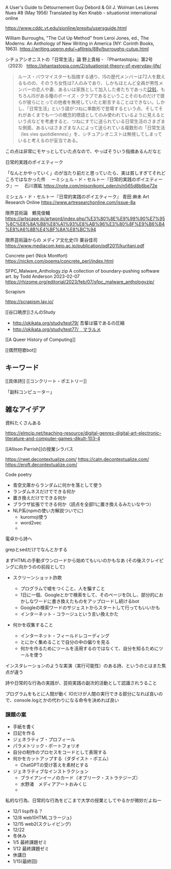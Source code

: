 

A User's Guide to Détournement Guy Debord & Gil J. Wolman Les Lèvres Nues #8 (May 1956) Translated by Ken Knabb - situationist international online

https://www.cddc.vt.edu/sionline/presitu/usersguide.html

William Burroughs, "The Cut Up Method" from Leroi Jones, ed., The Moderns: An Anthology of New Writing in America (NY: Corinth Books, 1963).
https://writing.upenn.edu/~afilreis/88v/burroughs-cutup.html

シチュアシオニストの「日常生活」論 野上貴裕 - 『Phantastopia』第2号（2023）
https://phantastopia.com/2/situationist-theory-of-everyday-life/

> ルース・バウマイスターも指摘する通り、ISの歴代メンバーは72人を数えるものの、そのうち女性は7人のみであり、しかもほとんど全員が男性メンバーの恋人や妻、あるいは家族として加入した者たちであった[[29]](https://phantastopia.com/2/situationist-theory-of-everyday-life/#note-29)。もちろんISがある種のボーイズ・クラブであるということそのものだけで彼らが彼らにとっての他者を無視していたと断言することはできない。しかし、「日常生活」という語がつねに単数形で登場するという点、そしてそれがあくまでも一つの概念的標語としてのみ使われているように見えるという点などを考慮すると、つねにすでに送られている日常生活のさまざまな側面、あるいはさまざまな人によって送られている複数形の「日常生活（les vies quotidiennes）」を、シチュアシオニストは無視してしまっていると考えるのが妥当である。

この点は非常にモヤっとしていた点なので、やっぱそういう指摘あるんだなと

日常的実践のポイエティーク

「なんとかやっていく」のが当たり前だと思っていたら、実は貧しすぎてそれどころではなかった件 　ーミシェル・ド・セルトー『日常的実践のポイエティーク』ー 　石川嵩紘
https://note.com/misonikomi_oden/n/n565d8b6be72e

ミシェル・ド・セルトー『日常的実践のポイエティーク』 青田 麻未 Art Research Online
https://www.artresearchonline.com/issue-8a

限界芸術論　鶴見俊輔
https://artscape.jp/artword/index.php/%E3%80%8E%E9%99%90%E7%95%8C%E8%8A%B8%E8%A1%93%E8%AB%96%E3%80%8F%E9%B6%B4%E8%A6%8B%E4%BF%8A%E8%BC%94

限界芸術論からの メディア文化史(1) 粟谷佳司
https://www.mediacom.keio.ac.jp/publication/pdf2011/kuritani.pdf

Concrete perl (Nick Montfort)
https://nickm.com/poems/concrete_perl/index.html

SFPC_Malware_Anthology.zip A collection of boundary-pushing software art.  by Todd Anderson
2023-02-07
https://rhizome.org/editorial/2023/feb/07/sfpc_malware_anthologyzip/

Scrapism

https://scrapism.lav.io/

[[谷口暁彦]]さんのStudy

- http://okikata.org/study/test79/ 吾輩は猫であるの圧縮
- http://okikata.org/study/test77/　マラルメ

[[A Queer History of Computing]]

[[偶然短歌bot]]

## キーワード


[[具体詩]] [[コンクリート・ポエトリー]]

「副科コンピューター」


## 雑なアイデア

資料たくさんある

https://elmcip.net/teaching-resource/digital-genres-digital-art-electronic-literature-and-computer-games-dikult-103-4

[[Allison Parrish]]の授業シラバス

https://rwet.decontextualize.com/
https://catn.decontextualize.com/
https://eroft.decontextualize.com/


Code poetry

- 青空文庫からランダムに何かを落として使う
- ランダムネスだけでできる何か
- 置き換えだけでできる何か
- ブラウザ拡張でできる何か（読点を全部!!に置き換えるみたいなやつ）
- NLP系(npmの使い方解説ついでに)
	- kuromoji使う
	- word2vec
	- 

電卓から詩へ

grepとsedだけでなんとかする

まずHTMLの手動ダウンロードから始めてもいいのかもなあ
(その後スクレイピングに向かうのの前段として)

- スクリーンショット詐欺
	- プログラムで嘘をつくこと、人を騙すこと
	- 1日に一個、Googleとかで検索をして、そのページをDLし、部分的におかしなワードに書き換えたものをアップロードし続けるbot
	- Googleの検索ワードのサジェストからスタートして行ってもいいかも
	- インターネット・コラージュという言い換えかた

- 何かを収集すること
	- インターネット・フィールドレコーディング
	- とにかく集めることで自分の中の偏りを見る
	- 何かを作るためにツールを活用するのではなくて、自分を知るためにツールを使う

インスタレーションのような実演（実行可能性）のある詩、というのとはまた焦点が違う

詩や日常的な行為の実践が、芸術実践の副次的活動として認識されうること

プログラムをもとに人間が動く
IOだけが人間の実行できる部分になれば良いので、console.logとかの代わりになる命令を決めれば良い


### 課題の案

- 手紙を書く
- 日記を作る
- ジェネラティブ・プロフィール
- パラメトリック・ポートフォリオ
- 自分の制作のプロセスをコードとして表現する
- 何かをカットアップする（ダダイスト・ポエム）
	- ChatGPTの受け答えを素材とする
- ジェネラティブなインストラクション
	- ブライアンイーノのカード（オブリーク・ストラテジーズ）
	- 水野渚　メディアアートおみくじ
	- 

私的な行為、日常的な行為をどこまで大学の授業としてやるかが微妙だよねー

- 12/1 lisp作る？
- 12/8 web1(HTMLコラージュ)
- 12/15 web2(スクレイピング)
- 12/22 
- 冬休み
- 1/5 最終課題ゼミ
- 1/12 最終課題ゼミ
- 休講日
- 1/15(最終回)